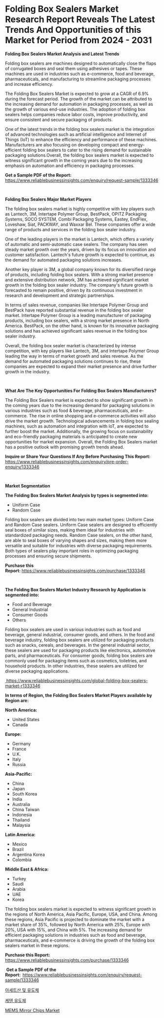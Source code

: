 <p><h1>Folding Box Sealers Market Research Report Reveals The Latest Trends And Opportunities of this Market for Period from 2024 - 2031</h1></p><p><strong>Folding Box Sealers Market Analysis and Latest Trends</strong></p>
<p><p>Folding box sealers are machines designed to automatically close the flaps of corrugated boxes and seal them using adhesives or tapes. These machines are used in industries such as e-commerce, food and beverage, pharmaceuticals, and manufacturing to streamline packaging processes and increase efficiency.</p><p>The Folding Box Sealers Market is expected to grow at a CAGR of 6.9% during the forecast period. The growth of the market can be attributed to the increasing demand for automation in packaging processes, as well as the growth of various end-use industries. The adoption of folding box sealers helps companies reduce labor costs, improve productivity, and ensure consistent and secure packaging of products.</p><p>One of the latest trends in the folding box sealers market is the integration of advanced technologies such as artificial intelligence and Internet of Things (IoT) to enhance the efficiency and performance of these machines. Manufacturers are also focusing on developing compact and energy-efficient folding box sealers to cater to the rising demand for sustainable packaging solutions.Overall, the folding box sealers market is expected to witness significant growth in the coming years due to the increasing emphasis on automation and efficiency in packaging processes.</p></p>
<p><strong>Get a Sample PDF of the Report:&nbsp;</strong> <a href="https://www.reliablebusinessinsights.com/enquiry/request-sample/1333346">https://www.reliablebusinessinsights.com/enquiry/request-sample/1333346</a></p>
<p>&nbsp;</p>
<p><strong>Folding Box Sealers Major Market Players</strong></p>
<p><p>The folding box sealers market is highly competitive with key players such as Lantech, 3M, Intertape Polymer Group, BestPack, OPITZ Packaging Systems, SOCO SYSTEM, Combi Packaging Systems, Eastey, EndFlex, Loveshaw, Siat, PACKWAY, and Waxxar Bel. These companies offer a wide range of products and services in the folding box sealer industry.</p><p>One of the leading players in the market is Lantech, which offers a variety of automatic and semi-automatic case sealers. The company has seen steady market growth over the years, driven by its focus on innovation and customer satisfaction. Lantech's future growth is expected to continue, as the demand for automated packaging solutions increases.</p><p>Another key player is 3M, a global company known for its diversified range of products, including folding box sealers. With a strong market presence and extensive distribution network, 3M has achieved significant market growth in the folding box sealer industry. The company's future growth is forecasted to remain positive, driven by its continuous investment in research and development and strategic partnerships.</p><p>In terms of sales revenue, companies like Intertape Polymer Group and BestPack have reported substantial revenue in the folding box sealer market. Intertape Polymer Group is a leading manufacturer of packaging products, including box sealers, with a strong market presence in North America. BestPack, on the other hand, is known for its innovative packaging solutions and has achieved significant sales revenue in the folding box sealer industry.</p><p>Overall, the folding box sealer market is characterized by intense competition, with key players like Lantech, 3M, and Intertape Polymer Group leading the way in terms of market growth and sales revenue. As the demand for automated packaging solutions continues to rise, these companies are expected to expand their market presence and drive further growth in the industry.</p></p>
<p>&nbsp;</p>
<p><strong>What Are The Key Opportunities For Folding Box Sealers Manufacturers?</strong></p>
<p><p>The Folding Box Sealers market is expected to show significant growth in the coming years due to the increasing demand for packaging solutions in various industries such as food & beverage, pharmaceuticals, and e-commerce. The rise in online shopping and e-commerce activities will also drive the market growth. Technological advancements in folding box sealing machines, such as automation and integration with IoT, are expected to further boost the market. Additionally, the growing focus on sustainability and eco-friendly packaging materials is anticipated to create new opportunities for market expansion. Overall, the Folding Box Sealers market has a positive outlook with promising growth trends ahead.</p></p>
<p><strong>Inquire or Share Your Questions If Any Before Purchasing This Report:</strong> <a href="https://www.reliablebusinessinsights.com/enquiry/pre-order-enquiry/1333346">https://www.reliablebusinessinsights.com/enquiry/pre-order-enquiry/1333346</a></p>
<p>&nbsp;</p>
<p><strong>Market Segmentation</strong></p>
<p><strong>The Folding Box Sealers Market Analysis by types is segmented into:</strong></p>
<p><ul><li>Uniform Case</li><li>Random Case</li></ul></p>
<p><p>Folding box sealers are divided into two main market types: Uniform Case and Random Case sealers. Uniform Case sealers are designed to efficiently seal boxes of similar sizes, making them ideal for industries with standardized packaging needs. Random Case sealers, on the other hand, are able to seal boxes of varying shapes and sizes, making them more versatile and suitable for industries with diverse packaging requirements. Both types of sealers play important roles in optimizing packaging processes and ensuring secure shipments.</p></p>
<p><strong>Purchase this Report:&nbsp;</strong><a href="https://www.reliablebusinessinsights.com/purchase/1333346">https://www.reliablebusinessinsights.com/purchase/1333346</a></p>
<p>&nbsp;</p>
<p><strong>The Folding Box Sealers Market Industry Research by Application is segmented into:</strong></p>
<p><ul><li>Food and Beverage</li><li>General Industrial</li><li>Consumer Goods</li><li>Others</li></ul></p>
<p><p>Folding box sealers are used in various industries such as food and beverage, general industrial, consumer goods, and others. In the food and beverage industry, folding box sealers are utilized for packaging products such as snacks, cereals, and beverages. In the general industrial sector, these sealers are used for packaging products like electronics, automotive parts, and pharmaceuticals. For consumer goods, folding box sealers are commonly used for packaging items such as cosmetics, toiletries, and household products. In other industries, these sealers are utilized for diverse packaging applications.</p></p>
<p><a href="https://www.reliablebusinessinsights.com/global-folding-box-sealers-market-r1333346">&nbsp;https://www.reliablebusinessinsights.com/global-folding-box-sealers-market-r1333346</a></p>
<p><strong>In terms of Region, the Folding Box Sealers Market Players available by Region are:</strong></p>
<p>
    <p> <strong> North America: </strong>
        <ul>
            <li>United States</li>
            <li>Canada</li>
        </ul>
        </p> 
    <p> <strong> Europe: </strong>
        <ul>
            <li>Germany</li>
            <li>France</li>
            <li>U.K.</li>
            <li>Italy</li>
            <li>Russia</li>
        </ul>
        </p> 
    <p> <strong> Asia-Pacific: </strong>
        <ul>
            <li>China</li>
            <li>Japan</li>
            <li>South Korea</li>
            <li>India</li>
            <li>Australia</li>
            <li>China Taiwan</li>
            <li>Indonesia</li>
            <li>Thailand</li>
            <li>Malaysia</li>
        </ul>
        </p> 
    <p> <strong> Latin America: </strong>
        <ul>
            <li>Mexico</li>
            <li>Brazil</li>
            <li>Argentina Korea</li>
            <li>Colombia</li>
        </ul>
        </p> 
    <p> <strong> Middle East & Africa: </strong>
        <ul>
            <li>Turkey</li>
            <li>Saudi</li>
            <li>Arabia</li>
            <li>UAE</li>
            <li>Korea</li>
        </ul>
    </p>
    </p>
<p><p>The folding box sealers market is expected to witness significant growth in the regions of North America, Asia Pacific, Europe, USA, and China. Among these regions, Asia Pacific is projected to dominate the market with a market share of 35%, followed by North America with 25%, Europe with 20%, USA with 15%, and China with 5%. The increasing demand for efficient packaging solutions in industries such as food and beverage, pharmaceuticals, and e-commerce is driving the growth of the folding box sealers market in these regions.</p></p>
<p><strong>Purchase this Report: </strong><a href="https://www.reliablebusinessinsights.com/purchase/1333346">https://www.reliablebusinessinsights.com/purchase/1333346</a></p>
<p>&nbsp;<strong>Get a Sample PDF of the Report:&nbsp;&nbsp;</strong><a href="https://www.reliablebusinessinsights.com/enquiry/request-sample/1333346">https://www.reliablebusinessinsights.com/enquiry/request-sample/1333346</a></p>
<p><strong></strong></p>
<p><p><a href="https://github.com/WilburKihn5676/Market-Research-Report-List-2/blob/main/111408992727.md">아세트산 및 유도체</a></p><p><a href="https://github.com/wallacBahrtyinger567686/Market-Research-Report-List-2/blob/main/367933992728.md">케텐 유도체</a></p><p><a href="https://issuu.com/reportprime-2/docs/mems-mirror-chips-market-size-2030.pptx">MEMS Mirror Chips Market</a></p></p>